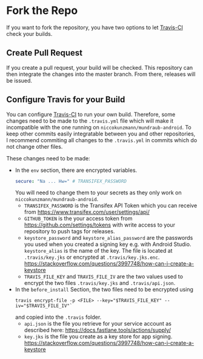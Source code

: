 # Fork the Repo

If you want to fork the repository, you have two options to let [Travis-CI]
check your builds.

## Create Pull Request

If you create a pull request, your build will be checked.
This repository can then integrate the changes into the master branch.
From there, releases will be issued.

## Configure Travis for your Build

You can configure [Travis-CI] to run your own build.
Therefore, some changes need to be made to the `.travis.yml` file
which will make it incompatible with the one running on
`niccokunzmann/mundraub-android`.
To keep other commits easily integratable between you and other repositories,
I recommend commiting all changes to the `.travis.yml` in commits
which do not change other files.

These changes need to be made:

- In the `env` section, there are encrypted variables.
    ```yaml
    secure: "Na ... Hw=" # TRANSIFEX_PASSWORD
    ```
    You will need to change them to your secrets as they only work on
    `niccokunzmann/mundraub-android`.
    - `TRANSIFEX_PASSWORD` is the Transifex API Token which you can receive from
        https://www.transifex.com/user/settings/api/
    - `GITHUB_TOKEN` is the your access token from
        https://github.com/settings/tokens
        with write access to your repository to push tags for releases.
    - `keystore_password` and `keystore_alias_password` are
       the passwords you used when you created a signing key e.g.
       with Android Studio.
       `keystore_alias` is the name of the key.
       The file is located at `.travis/key.jks` or encrypted at
       `.travis/key.jks.enc`.
       https://stackoverflow.com/questions/3997748/how-can-i-create-a-keystore
    - `TRAVIS_FILE_KEY` and `TRAVIS_FILE_IV` are the two values used to
       encrypt the two files `.travis/key.jks` and `.travis/api.json`.
- In the `before_install` Section, the two files need to be encrypted using
    ```shell
    travis encrypt-file -p <FILE> --key="$TRAVIS_FILE_KEY" --iv="$TRAVIS_FILE_IV"`
    ```
    and copied into the `.travis` folder.
    - `api.json` is the file you retrieve for your service account as described
       here: https://docs.fastlane.tools/actions/supply/
    - `key.jks` is the file you create as a key store for app signing.
       https://stackoverflow.com/questions/3997748/how-can-i-create-a-keystore

[Travis-CI]: https://travis-ci.org/niccokunzmann/mundraub-android/

